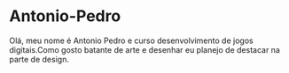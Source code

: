 # Antonio-Pedro

Olá, meu nome é Antonio Pedro e curso desenvolvimento de jogos digitais.Como gosto batante de arte e desenhar eu planejo de destacar na parte de design.  
